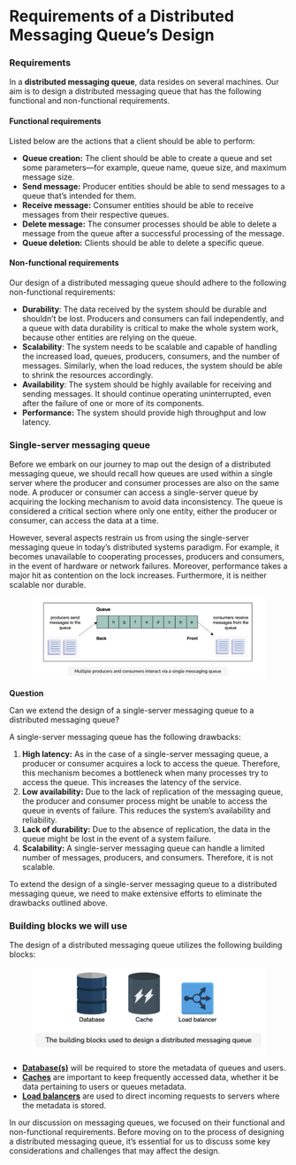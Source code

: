 # Requirements of a Distributed Messaging Queue’s Design

### Requirements <a href="#requirements-0" id="requirements-0"></a>

In a **distributed messaging queue**, data resides on several machines. Our aim is to design a distributed messaging queue that has the following functional and non-functional requirements.

#### Functional requirements <a href="#functional-requirements-1" id="functional-requirements-1"></a>

Listed below are the actions that a client should be able to perform:

* **Queue creation:** The client should be able to create a queue and set some parameters—for example, queue name, queue size, and maximum message size.
* **Send message:** Producer entities should be able to send messages to a queue that’s intended for them.
* **Receive message:** Consumer entities should be able to receive messages from their respective queues.
* **Delete message:** The consumer processes should be able to delete a message from the queue after a successful processing of the message.
* **Queue deletion:** Clients should be able to delete a specific queue.

#### Non-functional requirements <a href="#non-functional-requirements-0" id="non-functional-requirements-0"></a>

Our design of a distributed messaging queue should adhere to the following non-functional requirements:

* **Durability**: The data received by the system should be durable and shouldn’t be lost. Producers and consumers can fail independently, and a queue with data durability is critical to make the whole system work, because other entities are relying on the queue.
* **Scalability**: The system needs to be scalable and capable of handling the increased load, queues, producers, consumers, and the number of messages. Similarly, when the load reduces, the system should be able to shrink the resources accordingly.
* **Availability**: The system should be highly available for receiving and sending messages. It should continue operating uninterrupted, even after the failure of one or more of its components.
* **Performance:** The system should provide high throughput and low latency.

### Single-server messaging queue <a href="#single-server-messaging-queue-0" id="single-server-messaging-queue-0"></a>

Before we embark on our journey to map out the design of a distributed messaging queue, we should recall how queues are used within a single server where the producer and consumer processes are also on the same node. A producer or consumer can access a single-server queue by acquiring the locking mechanism to avoid data inconsistency. The queue is considered a critical section where only one entity, either the producer or consumer, can access the data at a time.

However, several aspects restrain us from using the single-server messaging queue in today’s distributed systems paradigm. For example, it becomes unavailable to cooperating processes, producers and consumers, in the event of hardware or network failures. Moreover, performance takes a major hit as contention on the lock increases. Furthermore, it is neither scalable nor durable.

<figure><img src="../.gitbook/assets/Screenshot 2023-09-03 at 12.44.59 AM.png" alt=""><figcaption></figcaption></figure>

**Question**

Can we extend the design of a single-server messaging queue to a distributed messaging queue?

A single-server messaging queue has the following drawbacks:

1. **High latency:** As in the case of a single-server messaging queue, a producer or consumer acquires a lock to access the queue. Therefore, this mechanism becomes a bottleneck when many processes try to access the queue. This increases the latency of the service.
2. **Low availability:** Due to the lack of replication of the messaging queue, the producer and consumer process might be unable to access the queue in events of failure. This reduces the system’s availability and reliability.
3. **Lack of durability:** Due to the absence of replication, the data in the queue might be lost in the event of a system failure.
4. **Scalability:** A single-server messaging queue can handle a limited number of messages, producers, and consumers. Therefore, it is not scalable.

To extend the design of a single-server messaging queue to a distributed messaging queue, we need to make extensive efforts to eliminate the drawbacks outlined above.

### Building blocks we will use <a href="#building-blocks-we-will-use-0" id="building-blocks-we-will-use-0"></a>

The design of a distributed messaging queue utilizes the following building blocks:

<figure><img src="../.gitbook/assets/Screenshot 2023-09-03 at 12.45.17 AM.png" alt=""><figcaption></figcaption></figure>

* [**Database(s)**](https://www.educative.io/collection/page/10370001/4941429335392256/4901035478351872) will be required to store the metadata of queues and users.
* [**Caches**](https://www.educative.io/collection/page/10370001/4941429335392256/5053577315221504) are important to keep frequently accessed data, whether it be data pertaining to users or queues metadata.
* [**Load balancers**](https://www.educative.io/collection/page/10370001/4941429335392256/4521972679049216) are used to direct incoming requests to servers where the metadata is stored.

In our discussion on messaging queues, we focused on their functional and non-functional requirements. Before moving on to the process of designing a distributed messaging queue, it’s essential for us to discuss some key considerations and challenges that may affect the design.
